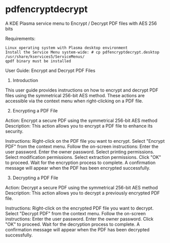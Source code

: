 # pdfencryptdecrypt
A KDE Plasma service menu to Encrypt / Decrypt PDF files with AES 256 bits

Requirements:

    Linux operating system with Plasma desktop environment
    Install the Service Menu system-wide: # cp pdfencryptdecrypt.desktop /usr/share/kservices5/ServiceMenus/
    qpdf binary must be installed

User Guide: Encrypt and Decrypt PDF Files
1. Introduction

This user guide provides instructions on how to encrypt and decrypt PDF files using the symmetrical 256-bit AES method. These actions are accessible via the context menu when right-clicking on a PDF file.


2. Encrypting a PDF File

Action: Encrypt a secure PDF using the symmetrical 256-bit AES method
Description: This action allows you to encrypt a PDF file to enhance its security.

Instructions:
    Right-click on the PDF file you want to encrypt.
    Select "Encrypt PDF" from the context menu.
    Follow the on-screen instructions:
    Enter the user password.
    Enter the owner password.
    Select printing permissions.
    Select modification permissions.
    Select extraction permissions.
    Click "OK" to proceed.
    Wait for the encryption process to complete.
    A confirmation message will appear when the PDF has been encrypted successfully.


3. Decrypting a PDF File

Action: Decrypt a secure PDF using the symmetrical 256-bit AES method
Description: This action allows you to decrypt a previously encrypted PDF file.

Instructions:
    Right-click on the encrypted PDF file you want to decrypt.
    Select "Decrypt PDF" from the context menu.
    Follow the on-screen instructions:
    Enter the user password.
    Enter the owner password.
    Click "OK" to proceed.
    Wait for the decryption process to complete.
    A confirmation message will appear when the PDF has been decrypted successfully.
    
